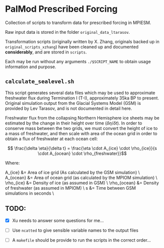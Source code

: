 # PalMod Prescribed Forcing
Collection of scripts to transform data for prescribed forcing in MPIESM.

Raw input data is stored in the folder `original_data_ltarasov`.

Transformation scripts (originally written by X. Zhang, originals backed up in
`original_scripts_xzhang`) have been cleaned up and documented **considerably**,
and are stored in `scripts`.

Each may be run without any arguments `./$SCRIPT_NAME` to obtain usage
information and purpose.

## `calculate_sealevel.sh`

This script generates several data files which may be used to approximate freshwater flux during Termination I (T-I), approximately 35ka BP to present. Original simulation output from the Glacial Systems Model (GSM) is provided by Lev Tarasov, and is not documented in detail here.

Freshwater flux from the collapsing Northern Hemisphere ice sheets may be estimated by the change in their height over time ($\delta \eta / \delta t$). In order to conserve mass between the two grids, we must convert the height of ice to a mass of freshwater, and then scale with area of the ocean grid in order to obtain a flux of freshwater at each ocean cell:

$$ \frac{\delta \eta}{\delta t} = \frac{\eta \cdot A_{ice} \cdot \rho_{ice}}{s \cdot A_{ocean} \cdot \rho_{freshwater}}$$

Where:

A_{ice} &= Area of ice grid (As calculated by the GSM simulation) \\
A_{ocean} &= Area of ocean grid (as calculated by the MPIOM simulation) \\
\rho_{ice} &= Density of ice (as assumed in GSM) \\
\rho_{ocean} &= Density of freshwater (as assumed in MPIOM) \\
s &= Time between GSM simulations in seconds \\


## TODO:
+ [x] Xu needs to answer some questions for me...
+ [ ] Use `ncatted` to give sensible variable names to the output files
+ [ ] A `makefile` should be provide to run the scripts in the correct order...

